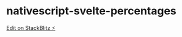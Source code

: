 # nativescript-svelte-percentages

[Edit on StackBlitz ⚡️](https://stackblitz.com/edit/nativescript-stackblitz-templates-3mqgtu)